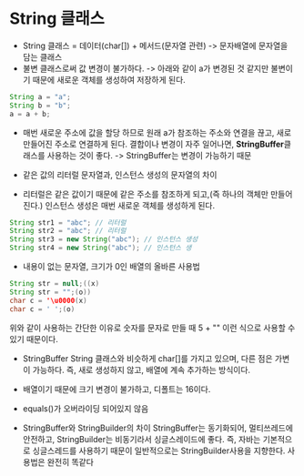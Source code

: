 # String 클래스

- String 클래스 = 데이터(char[]) + 메서드(문자열 관련)
  -> 문자배열에 문자열을 담는 클래스
- 불변 클래스로써 값 변경이 불가하다.
  -> 아래와 같이 a가 변경된 것 같지만 불변이기 때문에 새로운 객체를 생성하여 저장하게 된다.
```java
String a = "a";
String b = "b";
a = a + b;
```
- 매번 새로운 주소에 값을 할당 하므로 원래 a가 참조하는 주소와 연결을 끊고, 새로 만들어진 주소로 연결하게 된다.
  결합이나 변경이 자주 일어나면, **StringBuffer**클래스를 사용하는 것이 좋다.
  -> StringBuffer는 변경이 가능하기 때문 
  
- 같은 값의 리터럴 문자열과, 인스턴스 생성의 문자열의 차이
- 리터럴은 같은 값이기 때문에 같은 주소를 참조하게 되고,(즉 하나의 객체만 만들어진다.) 인스턴스 생성은 매번 새로운 객체를 생성하게 된다.
```java
String str1 = "abc"; // 리터럴
String str2 = "abc"; // 리터럴
String str3 = new String("abc"); // 인스턴스 생성
String str4 = new String("abc"); // 인스턴스 생
```

- 내용이 없는 문자열, 크기가 0인 배열의 올바른 사용법
```java
String str = null;((x)
String str = "";(o))
char c = '\u0000(x)
char c = ' ';(o)
```
위와 같이 사용하는 간단한 이유로 숫자를 문자로 만들 때 5 + "" 이런 식으로 사용할 수 있기 때문이다.

- StringBuffer
String 클래스와 비슷하게 char[]를 가지고 있으며, 다른 점은 가변이 가능하다.
즉, 새로 생성하지 않고, 배열에 계속 추가하는 방식이다.
- 배열이기 때문에 크기 변경이 불가하고, 디폴트는 16이다.
- equals()가 오버라이딩 되어있지 않음


- StringBuffer와 StringBuilder의 차이
StringBuffer는 동기화되어, 멀티쓰레드에 안전하고, StringBuilder는 비동기라서 싱글스레이드에 좋다.
즉, 자바는 기본적으로 싱글스레드를 사용하기 때문이 일반적으로는 StringBuilder사용을 지향한다.
사용법은 완전히 똑같다